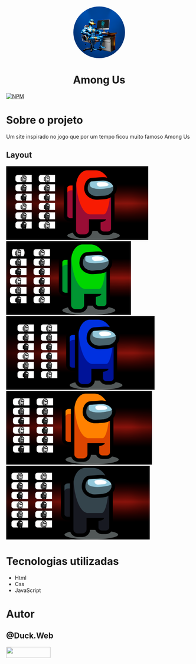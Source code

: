 <p align="center">
  <a href="https://github.com/duck-developer">
    <img style="border-radius: 50%; overflow: hidden; width: 140px; height: 140px;" src="image/duck.web.png" alt="@Duck.Web" >
  </a>
  <h1 align="center">Among Us</h1>
</p>

[![NPM](https://img.shields.io/npm/l/react)](https://github.com/devsuperior/sds1-wmazoni/blob/master/LICENSE) 
# Sobre o projeto
Um site inspirado no jogo que por um tempo ficou muito famoso Among Us
## Layout 
<img src="./readme/im1.PNG" alt="@Hawk_web" height="200"><img src="./readme/im2.PNG" alt="@Hawk_web" height="200"><img src="./readme/img3.PNG" alt="@Hawk_web" height="200"><img src="./readme/img4.PNG" alt="@Hawk_web" height="200"><img src="./readme/img5.PNG" alt="@Hawk_web" height="200">

# Tecnologias utilizadas
- Html
- Css
- JavaScript

# Autor

## @Duck.Web

<!-- INSTAGRAM -->
<p align="esquerda">
<a href="https://www.instagram.com/duck.web/" target="blank"><img align="center" src="https://img.shields.io/badge/Instagram-E4405F?style=for-the-badge&logo=instagram&logoColor=white" height="30" width="120"/></a>
</p>
